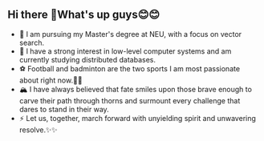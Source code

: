 ## Hi there 👋What's up guys😊😊
- 🔭 I am pursuing my Master's degree at NEU, with a focus on vector search.
- 🥰 I have a strong interest in low-level computer systems and am currently studying distributed databases.
- ⚽ Football and badminton are the two sports I am most passionate about right now.🏸🏸
- 🏔️ I have always believed that fate smiles upon those brave enough to carve their path through thorns and surmount every challenge that dares to stand in their way.
- ⚡ Let us, together, march forward with unyielding spirit and unwavering resolve.✨✨


<!--
**SnowLegend-star/SnowLegend-star** is a ✨ _special_ ✨ repository because its `README.md` (this file) appears on your GitHub profile.

Here are some ideas to get you started:

- 🔭 I’m currently working on ...
- 🌱 I’m currently learning ...
- 👯 I’m looking to collaborate on ...
- 🤔 I’m looking for help with ...
- 💬 Ask me about ...
- 📫 How to reach me: ...
- 😄 Pronouns: ...
- ⚡ Fun fact: ...
-->
